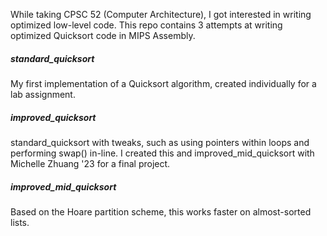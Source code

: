 While taking CPSC 52 (Computer Architecture), I got interested in writing optimized low-level code. This repo contains 3 attempts at writing optimized Quicksort code in MIPS Assembly.

##### standard_quicksort
My first implementation of a Quicksort algorithm, created individually for a lab assignment.
##### improved_quicksort
standard_quicksort with tweaks, such as using pointers within loops and performing swap() in-line. I created this and improved_mid_quicksort with Michelle Zhuang '23 for a final project.
##### improved_mid_quicksort
Based on the Hoare partition scheme, this works faster on almost-sorted lists.
